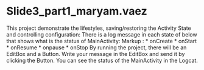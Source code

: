 # Slide3_part1_maryam.vaez
This project demonstrate the lifestyles, saving/restoring the Activity State and controlling configuration:
There is a log message in each state of below that shows what is the status of MainActivity:
 Markup : * onCreate
          * onStart
          * onResume
          * onpause
          * onStop
By running the project,  there will be an EditBox and a Button. Write your message in the EditBox and send it by clicking the Button.
You can see the status of the MainActivity in the Logcat.



